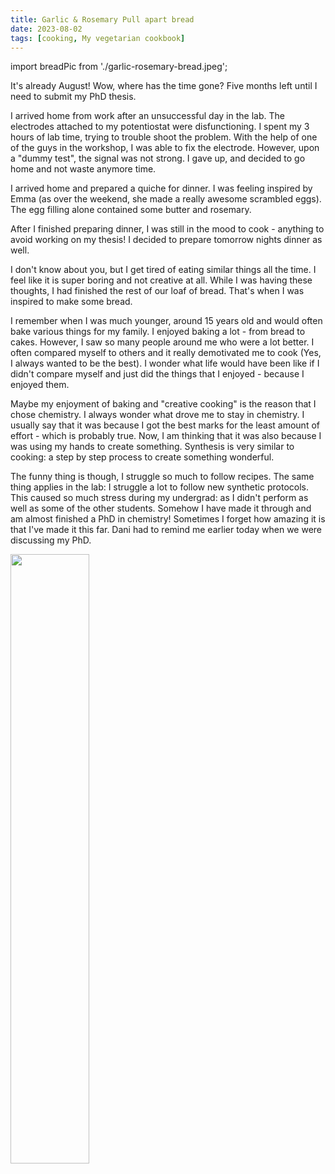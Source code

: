 ```yaml
---
title: Garlic & Rosemary Pull apart bread
date: 2023-08-02
tags: [cooking, My vegetarian cookbook]
---
```

import breadPic from './garlic-rosemary-bread.jpeg';


It's already August! Wow, where has the time gone? Five months left until I need to submit my PhD thesis. 

I arrived home from work after an unsuccessful day in the lab. The electrodes attached to my potentiostat were disfunctioning. I spent my 3 hours of lab time, trying to trouble shoot the problem. With the help of one of the guys in the workshop, I was able to fix the electrode. However, upon a "dummy test", the signal was not strong. I gave up, and decided to go home and not waste anymore time. 

I arrived home and prepared a quiche for dinner. I was feeling inspired by Emma (as over the weekend, she made a really awesome scrambled eggs). The egg filling alone contained some butter and rosemary. 

After I finished preparing dinner, I was still in the mood to cook - anything to avoid working on my thesis! I decided to prepare tomorrow nights dinner as well. 

I don't know about you, but I get tired of eating similar things all the time. I feel like it is super boring and not creative at all. While I was having these thoughts, I had finished the rest of our loaf of bread. That's when I was inspired to make some bread. 

I remember when I was much younger, around 15 years old and would often bake various things for my family. I enjoyed baking a lot - from bread to cakes. However, I saw so many people around me who were a lot better. I often compared myself to others and it really demotivated me to cook (Yes, I always wanted to be the best). I wonder what life would have been like if I didn't compare myself and just did the things that I enjoyed - because I enjoyed them. 

Maybe my enjoyment of baking and "creative cooking" is the reason that I chose chemistry. I always wonder what drove me to stay in chemistry. I usually say that it was because I got the best marks for the least amount of effort - which is probably true. Now, I am thinking that it was also because I was using my hands to create something. Synthesis is very similar to cooking: a step by step process to create something wonderful. 

The funny thing is though, I struggle so much to follow recipes. The same thing applies in the lab: I struggle a lot to follow new synthetic protocols. This caused so much stress during my undergrad: as I didn't perform as well as some of the other students. Somehow I have made it through and am almost finished a PhD in chemistry! Sometimes I forget how amazing it is that I've made it this far. Dani had to remind me earlier today when we were discussing my PhD. 

<img src={breadPic} width="50%" className="centered-image" />
